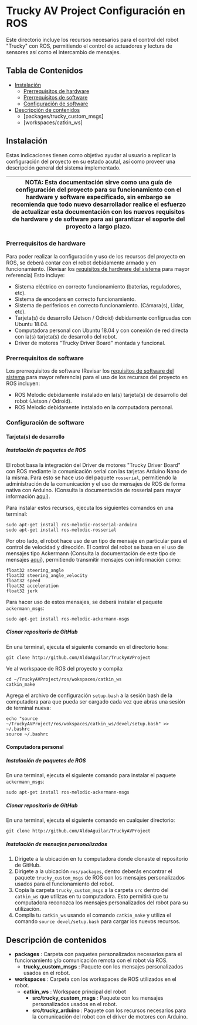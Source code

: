 # Trucky AV Project Configuración en ROS

Este directorio incluye los recursos necesarios para el control del robot "Trucky" con ROS, permitiendo el control de actuadores y lectura de sensores así como el intercambio de mensajes.

## Tabla de Contenidos

* [Instalación](#instalación)
  - [Prerrequisitos de hardware](#prerrequisitos-de-hardware)
  - [Prerrequisitos de software](#prerrequisitos-de-software)
  - [Configuración de software](#configuración-de-software)
* [Descripción de contenidos](#descripción-de-contenidos)
  - [packages/trucky_custom_msgs]
  - [workspaces/catkin_ws]

## Instalación
Estas indicaciones tienen como objetivo ayudar al usuario a replicar la configuración del proyecto en su estado acutal, así como proveer una descripción general del sistema implementado.

| NOTA: Esta documentación sirve como una guía de configuración del proyecto para su funcionamiento con el hardware y software específicado, sin embargo se recomienda que todo nuevo desarrollador realice el esfuerzo de actualizar esta documentación con los nuevos requisitos de hardware y de software para así garantizar el soporte del proyecto a largo plazo. |
| --- |

### Prerrequisitos de hardware
Para poder realizar la configuración y uso de los recursos del proyecto en ROS, se deberá contar con el robot debidamente armado y en funcionamiento. (Revisar los [requisitos de hardware del sistema](..) para mayor referencia) Esto incluye:
* Sistema eléctrico en correcto funcionamiento (baterias, reguladores, etc).
* Sistema de encoders en correcto funcionamiento.
* Sistema de perifericos en correcto funcionamiento. (Cámara(s), Lidar, etc).
* Tarjeta(s) de desarrollo (Jetson / Odroid) debidamente configruadas con Ubuntu 18.04.
* Computadora personal con Ubuntu 18.04 y con conexión de red directa con la(s) tarjeta(s) de desarrollo del robot.
* Driver de motores "Trucky Driver Board" montada y funcional.

### Prerrequisitos de software 
Los prerrequisitos de software (Revisar los [requisitos de software del sistema](..) para mayor referencia) para el uso de los recursos del proyecto en ROS incluyen:
* ROS Melodic debidamente instalado en la(s) tarjeta(s) de desarrollo del robot (Jetson / Odroid).
* ROS Melodic debidamente instalado en la computadora personal.

### Configuración de software 
#### Tarjeta(s) de desarrollo
##### Instalación de paquetes de ROS
El robot basa la integración del Driver de motores "Trucky Driver Board" con ROS mediante la comunicación serial con las tarjetas Arduino Nano de la misma. Para esto se hace uso del paquete `rosserial`, permitiendo la administración de la comunicación y el uso de mensajes de ROS de forma nativa con Arduino.
(Consulta la documentación de rosserial para mayor información [aquí](http://wiki.ros.org/rosserial/Tutorials)).

Para instalar estos recursos, ejecuta los siguientes comandos en una terminal:
```
sudo apt-get install ros-melodic-rosserial-arduino
sudo apt-get install ros-melodic-rosserial
```

Por otro lado, el robot hace uso de un tipo de mensaje en particular para el control de velocidad y dirección. El control del robot se basa en el uso de mensajes tipo Ackermann (Consulta la documentación de este tipo de mensajes [aquí](http://docs.ros.org/en/jade/api/ackermann_msgs/html/index-msg.html)), permitiendo transmitir mensajes con información como:
```
float32 steering_angle
float32 steering_angle_velocity
float32 speed
float32 acceleration
float32 jerk
```
Para hacer uso de estos mensajes, se deberá instalar el paquete `ackermann_msgs`:
```
sudo apt-get install ros-melodic-ackermann-msgs
```


##### Clonar repositorio de GitHub
En una terminal, ejecuta el siguiente comando en el directorio `home`:
```
git clone http://github.com/AldoAguilar/TruckyAVProject
```
Ve al workspace de ROS del proyecto y compila:
```
cd ~/TruckyAVProject/ros/wokspaces/catkin_ws
catkin_make
```

Agrega el archivo de configuración `setup.bash` a la sesión bash de la computadora para que pueda ser cargado cada vez que abras una sesión de terminal nueva:
```
echo "source ~/TruckyAVProject/ros/wokspaces/catkin_ws/devel/setup.bash" >> ~/.bashrc
source ~/.bashrc
```
#### Computadora personal
##### Instalación de paquetes de ROS
En una terminal, ejecuta el siguiente comando para instalar el paquete `ackermann_msgs`:
```
sudo apt-get install ros-melodic-ackermann-msgs
```
##### Clonar repositorio de GitHub
En una terminal, ejecuta el siguiente comando en cualquier directorio:
```
git clone http://github.com/AldoAguilar/TruckyAVProject
```

##### Instalación de mensajes personalizados
1. Dirigete a la ubicación en tu computadora donde clonaste el repositorio de GitHub.
2. Dirigete a la ubicación `ros/packages`, dentro deberás encontrar el paquete `trucky_custom_msgs` de ROS con los mensajes personalizados usados para el funcionamiento del robot.
3. Copia la carpeta `trucky_custom_msgs` a la carpeta `src` dentro del `catkin_ws` que utilizas en tu computadora. Esto permitirá que tu computadora reconozca los mensajes personalizados del robot para su utilización.
4. Compila tu `catkin_ws` usando el comando `catkin_make` y utiliza el comando `source devel/setup.bash` para cargar los nuevos recursos.

## Descripción de contenidos
* **packages** : Carpeta con paquetes personalizados necesarios para el funcionamiento y/o comunicación remota con el robot via ROS.
  - **trucky_custom_msgs** : Paquete con los mensajes personalizados usados en el robot.
* **workspaces** : Carpeta con los workspaces de ROS utilizados en el robot.
  - **catkin_ws** : Workspace principal del robot
    - **src/trucky_custom_msgs** : Paquete con los mensajes personalizados usados en el robot.
    - **src/trucky_arduino** : Paquete con los recursos necesarios para la comunicación del robot con el driver de motores con Arduino.

